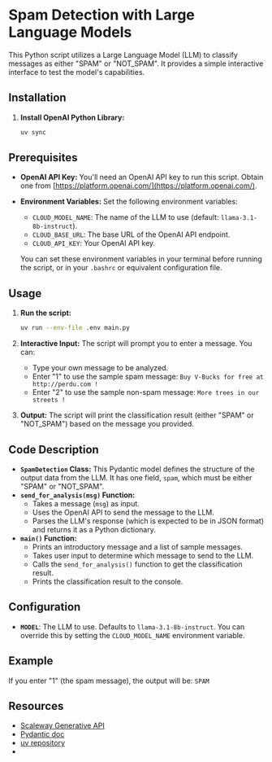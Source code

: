 # Spam Detection with Large Language Models

This Python script utilizes a Large Language Model (LLM) to classify messages as either "SPAM" or "NOT_SPAM". It provides a simple interactive interface to test the model's capabilities.

## Installation

1.  **Install OpenAI Python Library:**

    ```bash
    uv sync
    ```

## Prerequisites

*   **OpenAI API Key:**  You'll need an OpenAI API key to run this script. Obtain one from [https://platform.openai.com/](https://platform.openai.com/).
*   **Environment Variables:**  Set the following environment variables:
    *   `CLOUD_MODEL_NAME`: The name of the LLM to use (default: `llama-3.1-8b-instruct`).
    *   `CLOUD_BASE_URL`: The base URL of the OpenAI API endpoint.
    *   `CLOUD_API_KEY`: Your OpenAI API key.

    You can set these environment variables in your terminal before running the script, or in your `.bashrc` or equivalent configuration file.

## Usage

1.  **Run the script:**

    ```bash
    uv run --env-file .env main.py
    ```

2.  **Interactive Input:** The script will prompt you to enter a message. You can:

    *   Type your own message to be analyzed.
    *   Enter "1" to use the sample spam message: `Buy V-Bucks for free at http://perdu.com !`
    *   Enter "2" to use the sample non-spam message: `More trees in our streets !`

3.  **Output:**  The script will print the classification result (either "SPAM" or "NOT_SPAM") based on the message you provided.

## Code Description

*   **`SpamDetection` Class:**  This Pydantic model defines the structure of the output data from the LLM. It has one field, `spam`, which must be either "SPAM" or "NOT_SPAM".
*   **`send_for_analysis(msg)` Function:**
    *   Takes a message (`msg`) as input.
    *   Uses the OpenAI API to send the message to the LLM.
    *   Parses the LLM's response (which is expected to be in JSON format) and returns it as a Python dictionary.
*   **`main()` Function:**
    *   Prints an introductory message and a list of sample messages.
    *   Takes user input to determine which message to send to the LLM.
    *   Calls the `send_for_analysis()` function to get the classification result.
    *   Prints the classification result to the console.

## Configuration

*   **`MODEL`**:  The LLM to use. Defaults to `llama-3.1-8b-instruct`.  You can override this by setting the `CLOUD_MODEL_NAME` environment variable.

## Example

If you enter "1" (the spam message), the output will be:
`SPAM`

## Resources

* [Scaleway Generative API](https://www.scaleway.com/en/docs/generative-apis/)
* [Pydantic doc](https://docs.pydantic.dev/2.11/)
* [uv repository](https://github.com/astral-sh/uv)
* 